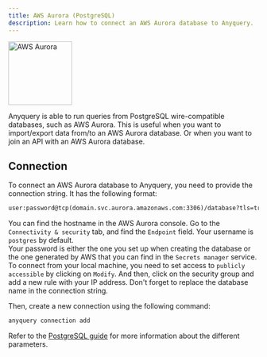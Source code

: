 ```yaml
---
title: AWS Aurora (PostgreSQL)
description: Learn how to connect an AWS Aurora database to Anyquery.
---
```


<img src="/icons/aws-aurora.svg" alt="AWS Aurora" width="128" />

Anyquery is able to run queries from PostgreSQL wire-compatible databases, such as AWS Aurora. This is useful when you want to import/export data from/to an AWS Aurora database. Or when you want to join an API with an AWS Aurora database.

## Connection

To connect an AWS Aurora database to Anyquery, you need to provide the connection string. It has the following format:

```txt
user:password@tcp(domain.svc.aurora.amazonaws.com:3306)/database?tls=true
```

You can find the hostname in the AWS Aurora console. Go to the `Connectivity & security` tab, and find the `Endpoint` field. Your username is `postgres` by default.<br>
Your password is either the one you set up when creating the database or the one generated by AWS that you can find in the `Secrets manager` service. <br>
To connect from your local machine, you need to set access to `publicly accessible` by clicking on `Modify`. And then, click on the security group and add a new rule with your IP address.
Don't forget to replace the database name in the connection string.

Then, create a new connection using the following command:

```bash
anyquery connection add
```

Refer to the [PostgreSQL guide](/docs/database/postgresql) for more information about the different parameters.

